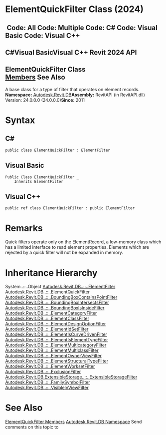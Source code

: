 # ElementQuickFilter Class (2024)

﻿
 Code: All Code: Multiple Code: C# Code: Visual Basic Code: Visual C++   
---  
C#Visual BasicVisual C++
Revit 2024 API  
---  
ElementQuickFilter Class  
[Members](42761252-f871-2677-0609-2b3a5d8979d2.md "ElementQuickFilter Members") See Also  
---  
A base class for a type of filter that operates on element records. 
**Namespace:** [Autodesk.Revit.DB](87546ba7-461b-c646-cbb1-2cb8f5bff8b2.md "Autodesk.Revit.DB Namespace")**Assembly:** RevitAPI (in RevitAPI.dll) Version: 24.0.0.0 (24.0.0.0)**Since:** 2011 
# Syntax
C#  
---  
```text
public class ElementQuickFilter : ElementFilter
```
  
Visual Basic  
---  
```text
Public Class ElementQuickFilter _
	Inherits ElementFilter
```
  
Visual C++  
---  
```text
public ref class ElementQuickFilter : public ElementFilter
```
  
# Remarks
Quick filters operate only on the ElementRecord, a low-memory class which has a limited interface to read element properties. Elements which are rejected by a quick filter will not be expanded in memory. 
# Inheritance Hierarchy
System..::..Object [Autodesk.Revit.DB..::..ElementFilter](b8b46cbf-9ecc-0745-ec53-c3c3b6510113.md "ElementFilter Class") Autodesk.Revit.DB..::..ElementQuickFilter [Autodesk.Revit.DB..::..BoundingBoxContainsPointFilter](a5ea9f5a-ddba-9db7-eaa0-2b37098f0142.md "BoundingBoxContainsPointFilter Class") [Autodesk.Revit.DB..::..BoundingBoxIntersectsFilter](1fbe1cff-ed94-4815-564b-05fd9e8f61fe.md "BoundingBoxIntersectsFilter Class") [Autodesk.Revit.DB..::..BoundingBoxIsInsideFilter](eb8735d7-28fc-379d-9de9-1e02326851f5.md "BoundingBoxIsInsideFilter Class") [Autodesk.Revit.DB..::..ElementCategoryFilter](b492ddf4-3058-8f9b-dfcc-8d5c4abb3605.md "ElementCategoryFilter Class") [Autodesk.Revit.DB..::..ElementClassFilter](4b7fb6d7-cb9c-d556-56fc-003a0b8a51b7.md "ElementClassFilter Class") [Autodesk.Revit.DB..::..ElementDesignOptionFilter](bde93f54-1852-8a32-aca5-a1c23e607b91.md "ElementDesignOptionFilter Class") [Autodesk.Revit.DB..::..ElementIdSetFilter](b13469b1-1ef3-23af-feb5-4dc847ab6359.md "ElementIdSetFilter Class") [Autodesk.Revit.DB..::..ElementIsCurveDrivenFilter](f4538d9d-e681-d486-f466-0a3de13bf2cc.md "ElementIsCurveDrivenFilter Class") [Autodesk.Revit.DB..::..ElementIsElementTypeFilter](607fd199-b1ba-f21f-ad98-33b65fbf5fe5.md "ElementIsElementTypeFilter Class") [Autodesk.Revit.DB..::..ElementMulticategoryFilter](8d2774eb-3c47-5c3d-2866-8d4ab7408d2d.md "ElementMulticategoryFilter Class") [Autodesk.Revit.DB..::..ElementMulticlassFilter](acb0ecb3-afcb-4e94-641d-450716e9ac73.md "ElementMulticlassFilter Class") [Autodesk.Revit.DB..::..ElementOwnerViewFilter](cfaecf4c-b6b9-1481-de4f-e8d74e743911.md "ElementOwnerViewFilter Class") [Autodesk.Revit.DB..::..ElementStructuralTypeFilter](e9b102e4-ef0d-15c7-98e9-e5887050d301.md "ElementStructuralTypeFilter Class") [Autodesk.Revit.DB..::..ElementWorksetFilter](9fef9119-9ab1-b63a-15a3-804d08228d7e.md "ElementWorksetFilter Class") [Autodesk.Revit.DB..::..ExclusionFilter](28581bc9-42ad-9178-edcc-e33f42090bc9.md "ExclusionFilter Class") [Autodesk.Revit.DB.ExtensibleStorage..::..ExtensibleStorageFilter](81cb1798-3dbe-658b-5a04-d97aa2cb4de9.md "ExtensibleStorageFilter Class") [Autodesk.Revit.DB..::..FamilySymbolFilter](24cfdb4a-07e4-522d-4b9a-e0bba9387d5f.md "FamilySymbolFilter Class") [Autodesk.Revit.DB..::..VisibleInViewFilter](2425b0fb-7b28-1609-e45e-f1e196885248.md "VisibleInViewFilter Class")
# See Also
[ElementQuickFilter Members](42761252-f871-2677-0609-2b3a5d8979d2.md "ElementQuickFilter Members")
[Autodesk.Revit.DB Namespace](87546ba7-461b-c646-cbb1-2cb8f5bff8b2.md "Autodesk.Revit.DB Namespace")
Send comments on this topic to 